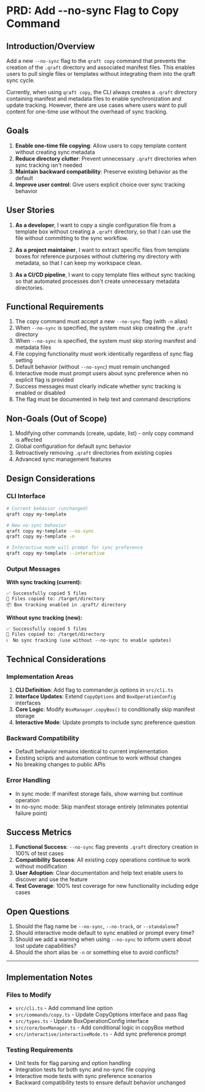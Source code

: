 # PRD: Add --no-sync Flag to Copy Command

## Introduction/Overview

Add a new `--no-sync` flag to the `qraft copy` command that prevents the creation of the `.qraft` directory and associated manifest files. This enables users to pull single files or templates without integrating them into the qraft sync cycle.

Currently, when using `qraft copy`, the CLI always creates a `.qraft` directory containing manifest and metadata files to enable synchronization and update tracking. However, there are use cases where users want to pull content for one-time use without the overhead of sync tracking.

## Goals

1. **Enable one-time file copying**: Allow users to copy template content without creating sync metadata
2. **Reduce directory clutter**: Prevent unnecessary `.qraft` directories when sync tracking isn't needed
3. **Maintain backward compatibility**: Preserve existing behavior as the default
4. **Improve user control**: Give users explicit choice over sync tracking behavior

## User Stories

1. **As a developer**, I want to copy a single configuration file from a template box without creating a `.qraft` directory, so that I can use the file without committing to the sync workflow.

2. **As a project maintainer**, I want to extract specific files from template boxes for reference purposes without cluttering my directory with metadata, so that I can keep my workspace clean.

3. **As a CI/CD pipeline**, I want to copy template files without sync tracking so that automated processes don't create unnecessary metadata directories.

## Functional Requirements

1. The copy command must accept a new `--no-sync` flag (with `-n` alias)
2. When `--no-sync` is specified, the system must skip creating the `.qraft` directory
3. When `--no-sync` is specified, the system must skip storing manifest and metadata files
4. File copying functionality must work identically regardless of sync flag setting
5. Default behavior (without `--no-sync`) must remain unchanged
6. Interactive mode must prompt users about sync preference when no explicit flag is provided
7. Success messages must clearly indicate whether sync tracking is enabled or disabled
8. The flag must be documented in help text and command descriptions

## Non-Goals (Out of Scope)

1. Modifying other commands (create, update, list) - only copy command is affected
2. Global configuration for default sync behavior
3. Retroactively removing `.qraft` directories from existing copies
4. Advanced sync management features

## Design Considerations

### CLI Interface
```bash
# Current behavior (unchanged)
qraft copy my-template

# New no-sync behavior
qraft copy my-template --no-sync
qraft copy my-template -n

# Interactive mode will prompt for sync preference
qraft copy my-template --interactive
```

### Output Messages
**With sync tracking (current):**
```
✅ Successfully copied 5 files
📁 Files copied to: /target/directory
📦 Box tracking enabled in .qraft/ directory
```

**Without sync tracking (new):**
```
✅ Successfully copied 5 files
📁 Files copied to: /target/directory
ℹ️  No sync tracking (use without --no-sync to enable updates)
```

## Technical Considerations

### Implementation Areas
1. **CLI Definition**: Add flag to commander.js options in `src/cli.ts`
2. **Interface Updates**: Extend `CopyOptions` and `BoxOperationConfig` interfaces
3. **Core Logic**: Modify `BoxManager.copyBox()` to conditionally skip manifest storage
4. **Interactive Mode**: Update prompts to include sync preference question

### Backward Compatibility
- Default behavior remains identical to current implementation
- Existing scripts and automation continue to work without changes
- No breaking changes to public APIs

### Error Handling
- In sync mode: If manifest storage fails, show warning but continue operation
- In no-sync mode: Skip manifest storage entirely (eliminates potential failure point)

## Success Metrics

1. **Functional Success**: `--no-sync` flag prevents `.qraft` directory creation in 100% of test cases
2. **Compatibility Success**: All existing copy operations continue to work without modification
3. **User Adoption**: Clear documentation and help text enable users to discover and use the feature
4. **Test Coverage**: 100% test coverage for new functionality including edge cases

## Open Questions

1. Should the flag name be `--no-sync`, `--no-track`, or `--standalone`?
2. Should interactive mode default to sync enabled or prompt every time?
3. Should we add a warning when using `--no-sync` to inform users about lost update capabilities?
4. Should the short alias be `-n` or something else to avoid conflicts?

---

## Implementation Notes

### Files to Modify
- `src/cli.ts` - Add command line option
- `src/commands/copy.ts` - Update CopyOptions interface and pass flag
- `src/types.ts` - Update BoxOperationConfig interface  
- `src/core/boxManager.ts` - Add conditional logic in copyBox method
- `src/interactive/interactiveMode.ts` - Add sync preference prompt

### Testing Requirements
- Unit tests for flag parsing and option handling
- Integration tests for both sync and no-sync file copying
- Interactive mode tests with sync preference scenarios
- Backward compatibility tests to ensure default behavior unchanged
